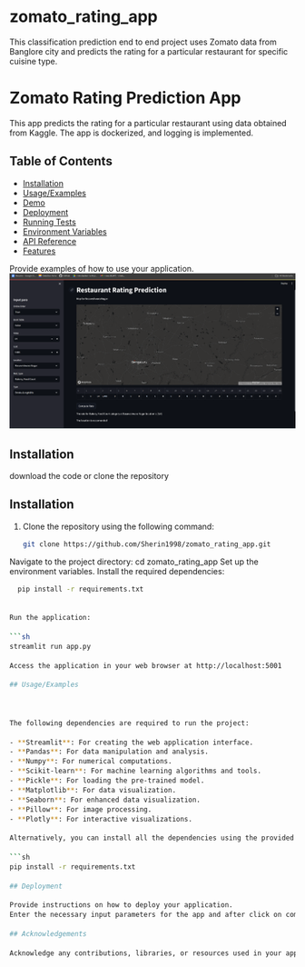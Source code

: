 # zomato_rating_app
This classification prediction end to end project uses Zomato data from Banglore city and predicts the rating for a particular restaurant for specific cuisine type.



# Zomato Rating Prediction App

This app predicts the rating for a particular restaurant using data obtained from Kaggle. The app is dockerized, and logging is implemented.

## Table of Contents

- [Installation](#installation)
- [Usage/Examples](#usage/examples)
- [Demo](#demo)
- [Deployment](#deployment)
- [Running Tests](#running-tests)
- [Environment Variables](#environment-variables)
- [API Reference](#api-reference)
- [Features](#features)


Provide examples of how to use your application.
![App Screenshot](https://github.com/Sherin1998/zomato_rating_app/raw/main/Screenshot%202024-07-13%20184921.png)

## Installation
download the code or clone the repository
## Installation

1. Clone the repository using the following command:


   ```sh
   git clone https://github.com/Sherin1998/zomato_rating_app.git
Navigate to the project directory:
cd zomato_rating_app
Set up the environment variables.
Install the required dependencies:


   ```sh
     pip install -r requirements.txt


Run the application:

  ```sh
   streamlit run app.py

Access the application in your web browser at http://localhost:5001

## Usage/Examples



The following dependencies are required to run the project:

- **Streamlit**: For creating the web application interface.
- **Pandas**: For data manipulation and analysis.
- **Numpy**: For numerical computations.
- **Scikit-learn**: For machine learning algorithms and tools.
- **Pickle**: For loading the pre-trained model.
- **Matplotlib**: For data visualization.
- **Seaborn**: For enhanced data visualization.
- **Pillow**: For image processing.
- **Plotly**: For interactive visualizations.

Alternatively, you can install all the dependencies using the provided `requirements.txt` file:

```sh
pip install -r requirements.txt

## Deployment

Provide instructions on how to deploy your application.
Enter the necessary input parameters for the app and after click on compute rate to predict the rating for the particular restaurant

## Acknowledgements

Acknowledge any contributions, libraries, or resources used in your application.
